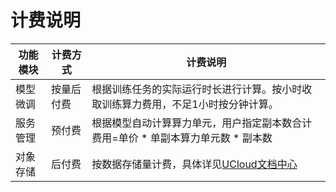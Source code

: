 # **计费说明**



| **功能模块** | **计费方式** | **计费说明**                                                 |
| ------------ | ------------ | ------------------------------------------------------------ |
| 模型微调     | 按量后付费   | 根据训练任务的实际运行时长进行计算。按小时收取训练算力费用，不足1小时按分钟计算。 |
| 服务管理     | 预付费       | 根据模型自动计算算力单元，用户指定副本数合计费用=单价 * 单副本算力单元数 * 副本数 |
| 对象存储     | 后付费       | 按数据存储量计费，具体详见[UCloud文档中心](https://docs.ucloud.cn/ufile/bill/new) |
